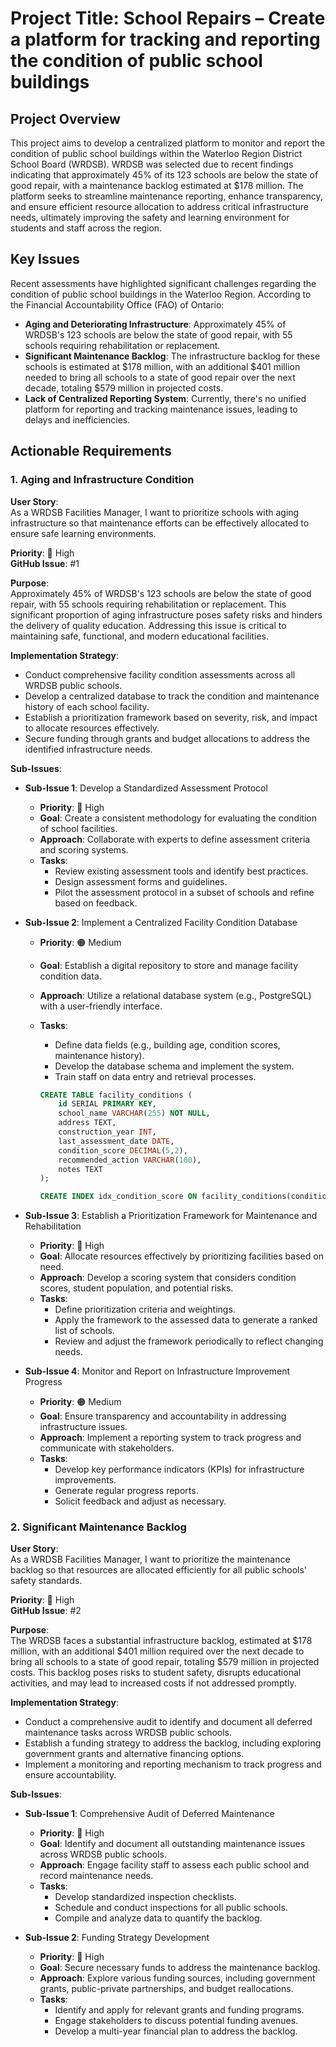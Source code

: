 # Project Title: School Repairs – Create a platform for tracking and reporting the condition of public school buildings

## Project Overview
This project aims to develop a centralized platform to monitor and report the condition of public school buildings within the Waterloo Region District School Board (WRDSB). WRDSB was selected due to recent findings indicating that approximately 45% of its 123 schools are below the state of good repair, with a maintenance backlog estimated at $178 million. The platform seeks to streamline maintenance reporting, enhance transparency, and ensure efficient resource allocation to address critical infrastructure needs, ultimately improving the safety and learning environment for students and staff across the region.

## Key Issues
Recent assessments have highlighted significant challenges regarding the condition of public school buildings in the Waterloo Region. According to the Financial Accountability Office (FAO) of Ontario:

- **Aging and Deteriorating Infrastructure**: Approximately 45% of WRDSB's 123 schools are below the state of good repair, with 55 schools requiring rehabilitation or replacement.
- **Significant Maintenance Backlog**: The infrastructure backlog for these schools is estimated at $178 million, with an additional $401 million needed to bring all schools to a state of good repair over the next decade, totaling $579 million in projected costs.
- **Lack of Centralized Reporting System**: Currently, there's no unified platform for reporting and tracking maintenance issues, leading to delays and inefficiencies.


## Actionable Requirements

### 1. Aging and Infrastructure Condition

**User Story**:  
As a WRDSB Facilities Manager, I want to prioritize schools with aging infrastructure so that maintenance efforts can be effectively allocated to ensure safe learning environments.

**Priority**: 🔴 High  
**GitHub Issue**: #1

**Purpose**:  
Approximately 45% of WRDSB's 123 schools are below the state of good repair, with 55 schools requiring rehabilitation or replacement. This significant proportion of aging infrastructure poses safety risks and hinders the delivery of quality education. Addressing this issue is critical to maintaining safe, functional, and modern educational facilities.

**Implementation Strategy**:
- Conduct comprehensive facility condition assessments across all WRDSB public schools.
- Develop a centralized database to track the condition and maintenance history of each school facility.
- Establish a prioritization framework based on severity, risk, and impact to allocate resources effectively.
- Secure funding through grants and budget allocations to address the identified infrastructure needs.

**Sub-Issues**:

- **Sub-Issue 1**: Develop a Standardized Assessment Protocol
  - **Priority**: 🔴 High
  - **Goal**: Create a consistent methodology for evaluating the condition of school facilities.
  - **Approach**: Collaborate with experts to define assessment criteria and scoring systems.
  - **Tasks**:
    - Review existing assessment tools and identify best practices.
    - Design assessment forms and guidelines.
    - Pilot the assessment protocol in a subset of schools and refine based on feedback.

- **Sub-Issue 2**: Implement a Centralized Facility Condition Database
  - **Priority**: 🟠 Medium
  - **Goal**: Establish a digital repository to store and manage facility condition data.
  - **Approach**: Utilize a relational database system (e.g., PostgreSQL) with a user-friendly interface.
  - **Tasks**:
    - Define data fields (e.g., building age, condition scores, maintenance history).
    - Develop the database schema and implement the system.
    - Train staff on data entry and retrieval processes.

    ```sql
    CREATE TABLE facility_conditions (
        id SERIAL PRIMARY KEY,
        school_name VARCHAR(255) NOT NULL,
        address TEXT,
        construction_year INT,
        last_assessment_date DATE,
        condition_score DECIMAL(5,2),
        recommended_action VARCHAR(100),
        notes TEXT
    );

    CREATE INDEX idx_condition_score ON facility_conditions(condition_score);
    ```

- **Sub-Issue 3**: Establish a Prioritization Framework for Maintenance and Rehabilitation
  - **Priority**: 🔴 High
  - **Goal**: Allocate resources effectively by prioritizing facilities based on need.
  - **Approach**: Develop a scoring system that considers condition scores, student population, and potential risks.
  - **Tasks**:
    - Define prioritization criteria and weightings.
    - Apply the framework to the assessed data to generate a ranked list of schools.
    - Review and adjust the framework periodically to reflect changing needs.

- **Sub-Issue 4**: Monitor and Report on Infrastructure Improvement Progress
  - **Priority**: 🟠 Medium
  - **Goal**: Ensure transparency and accountability in addressing infrastructure issues.
  - **Approach**: Implement a reporting system to track progress and communicate with stakeholders.
  - **Tasks**:
    - Develop key performance indicators (KPIs) for infrastructure improvements.
    - Generate regular progress reports.
    - Solicit feedback and adjust as necessary.


### 2. Significant Maintenance Backlog

**User Story**:  
As a WRDSB Facilities Manager, I want to prioritize the maintenance backlog so that resources are allocated efficiently for all public schools' safety standards.

**Priority**: 🔴 High  
**GitHub Issue**: #2

**Purpose**:  
The WRDSB faces a substantial infrastructure backlog, estimated at $178 million, with an additional $401 million required over the next decade to bring all schools to a state of good repair, totaling $579 million in projected costs. This backlog poses risks to student safety, disrupts educational activities, and may lead to increased costs if not addressed promptly.


**Implementation Strategy**:
- Conduct a comprehensive audit to identify and document all deferred maintenance tasks across WRDSB public schools.
- Establish a funding strategy to address the backlog, including exploring government grants and alternative financing options.
- Implement a monitoring and reporting mechanism to track progress and ensure accountability.

**Sub-Issues**:

- **Sub-Issue 1**: Comprehensive Audit of Deferred Maintenance
  - **Priority**: 🔴 High
  - **Goal**: Identify and document all outstanding maintenance issues across WRDSB public schools.
  - **Approach**: Engage facility staff to assess each public school and record maintenance needs.
  - **Tasks**:
    - Develop standardized inspection checklists.
    - Schedule and conduct inspections for all public schools.
    - Compile and analyze data to quantify the backlog.

- **Sub-Issue 2**: Funding Strategy Development
  - **Priority**: 🔴 High
  - **Goal**: Secure necessary funds to address the maintenance backlog.
  - **Approach**: Explore various funding sources, including government grants, public-private partnerships, and budget reallocations.
  - **Tasks**:
    - Identify and apply for relevant grants and funding programs.
    - Engage stakeholders to discuss potential funding avenues.
    - Develop a multi-year financial plan to address the backlog.


